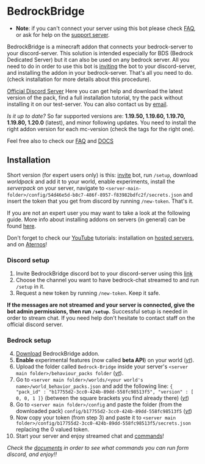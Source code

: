 # BedrockBridge
* **Note**: if you can't connect your server using this bot please check [FAQ](FAQ.md), or ask for help on the [support server](https://discord.gg/A2SDjxQshJ).


BedrockBridge is a minecraft addon that connects your bedrock-server to your discord-server. This solution is intended especially for BDS (Bedrock Dedicated Server) but it can also be used on any bedrock server. All you need to do in order to use this bot is [inviting](https://discord.com/api/oauth2/authorize?client_id=1041838898843762769&permissions=2684357632&scope=bot%20applications.commands) the bot to your discord-server, and installing the addon in your bedrock-server. That's all you need to do. (check installation for more details about this procedure).

[Official Discord Server](https://discord.gg/A2SDjxQshJ)
Here you can get help and download the latest version of the pack, find a full installation tutorial, try the pack without installing it on our test-server. 
You can also contact us by [email](mailto:development@esploratorismp.space).

*Is it up to date?* So far supported versions are: **1.19.50, 1.19.60, 1.19.70, 1.19.80, 1.20.0** (latest), and minor following updates. You need to install the right addon version for each mc-version (check the tags for the right one).


Feel free also to check our [FAQ](FAQ.md) and [DOCS](DOCS.MD)
## Installation
Short version (for expert users only) is this: [invite](https://discord.com/api/oauth2/authorize?client_id=1041838898843762769&permissions=2684357632&scope=bot%20applications.commands) bot, run `/setup`, download *worldpack* and add it to your world, enable experiments, install the *serverpack* on your server, navigate to `<server-main-folder>/config/54d46e5d-b8c7-486f-8957-f83982bdfc2f/secrets.json` and insert the token that you get from discord by running `/new-token`.
That's it.

If you are not an expert user you may want to take a look at the following guide. More info about installing addons on servers (in general) can be found [here](https://learn.microsoft.com/en-us/minecraft/creator/documents/scriptingservers).

Don't forget to check our [YouTube](https://www.youtube.com/@Esploratori-Development/featured) tutorials: installation on [hosted servers](https://www.youtube.com/watch?v=10auxMSfVt8), and on [Aternos](https://www.youtube.com/watch?v=JlVKpC0o8jg)!
### Discord setup
1. Invite BedrockBridge discord bot to your discord-server using this [link](https://discord.com/api/oauth2/authorize?client_id=1041838898843762769&permissions=2684357632&scope=bot%20applications.commands)
2. Choose the channel you want to have bedrock-chat streamed to and run `/setup` in it.
3. Request a new token by running `/new-token`. Keep it safe.

**If the messages are not streamed and your server is connected, give the bot admin permissions, then run `/setup`.** Successful setup is needed in order to stream chat. If you need help don't hesitate to contact staff on the official discord server.
### Bedrock setup
4. [Download](https://github.com/InnateAlpaca/BedrockBridge/releases/latest) BedrockBridge addon.
5. **Enable** experimental features (now called **beta API**) on your world ([*yt*](https://youtu.be/10auxMSfVt8?t=97)).
6. Upload the folder called `Bedrock-Bridge` inside your server's `<server main folder>/behaviour_packs folder` ([*yt*](https://youtu.be/10auxMSfVt8?t=206)).
7. Go to `<server main folder>/worlds/<your world's name>/world_behavior_packs.json` and add the following line: `{ "pack_id" : "b17755d2-3cc0-424b-89dd-558fc98513f5", "version" : [ 0, 0, 1 ]}` (between the square brackets you find already there) ([*yt*](https://youtu.be/10auxMSfVt8?t=257))
8. Go to `<server main folder>/config` and paste the folder (from the downloaded pack) `config/b17755d2-3cc0-424b-89dd-558fc98513f5` ([*yt*](https://youtu.be/10auxMSfVt8?t=330))
9. Now copy your token (from step 3) and paste it to `<server main folder>/config/b17755d2-3cc0-424b-89dd-558fc98513f5/secrets.json` replacing the 0 valued token.
10. Start your server and enjoy streamed chat and [commands](https://www.youtube.com/watch?v=z4hX4c2QNjI)!

*Check the [documents](DOCS.MD) in order to see what commands you can run form discord, and enjoy!!*
